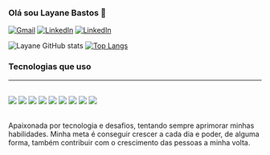 ### Olá sou Layane Bastos 🤘

[![Gmail](https://img.shields.io/badge/Gmail-D14836?style=for-the-badge&logo=gmail&logoColor=white)](layanejuvito@gmail.com)
[![LinkedIn](https://img.shields.io/badge/LinkedIn-0077B5?style=for-the-badge&logo=linkedin&logoColor=white)](https://www.linkedin.com/in/layanebastos/)
[![LinkedIn](https://img.shields.io/badge/GitHub-100000?style=for-the-badge&logo=github&logoColor=white)](https://github.com/LayaneB/LayaneB/edit/main/README.md)

![Layane GitHub stats](https://github-readme-stats.vercel.app/api?username=LayaneB&show_icons=true&theme=midnight-purple)
[![Top Langs](https://github-readme-stats.vercel.app/api/top-langs/?username=LayaneB&layout=compact)](https://github.com/LayaneB/github-readme-stats)

### Tecnologias que uso
<hr>
<div style="display:inline_block"><br/>
    <img src="https://img.shields.io/badge/JavaScript-F7DF1E?style=for-the-badge&logo=javascript&logoColor=black">
    <img src="https://img.shields.io/badge/HTML5-E34F26?style=for-the-badge&logo=html5&logoColor=white">
    <img src="https://img.shields.io/badge/CSS3-1572B6?style=for-the-badge&logo=css3&logoColor=white">
    <img src="https://img.shields.io/badge/TypeScript-007ACC?style=for-the-badge&logo=typescript&logoColor=white">
    <img src="https://img.shields.io/badge/React-20232A?style=for-the-badge&logo=react&logoColor=61DAFB">
    <img src="https://img.shields.io/badge/AngularJS-E23237?style=for-the-badge&logo=angularjs&logoColor=white">
    <img src="https://img.shields.io/badge/styled--components-DB7093?style=for-the-badge&logo=styled-components&logoColor=white">
    <img src="https://img.shields.io/badge/C%23-239120?style=for-the-badge&logo=c-sharp&logoColor=white">
    <img src="https://www.mathworks.com/matlabcentral/images/matlab-file-exchange.svg">
</div><br/>

Apaixonada por tecnologia e desafios, tentando sempre aprimorar minhas habilidades. Minha meta é conseguir crescer a cada dia e poder, de alguma forma, também contribuir com o crescimento das pessoas a minha volta.


